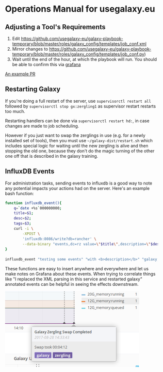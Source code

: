 # Operations Manual for usegalaxy.eu

## Adjusting a Tool's Requirements

1. Edit https://github.com/usegalaxy-eu/galaxy-playbook-temporary/blob/master/roles/galaxy_config/templates/job_conf.xml
2. Mirror changes to https://github.com/usegalaxy-eu/galaxy-playbook-temporary/blob/master/roles/galaxy_config/templates/job_conf.py)
3. Wait until the end of the hour, at which the playbook will run. You should be able to confirm this via [grafana](https://grafana.denbi.uni-freiburg.de/dashboard/db/galaxy?refresh=1m&panelId=39&fullscreen&orgId=1)

[An example PR](https://github.com/usegalaxy-eu/galaxy-playbook-temporary/pull/3/files)


## Restarting Galaxy

If you're doing a full restart of the server, use `supervisorctl restart all`
followed by `supervisorctl stop gx:zergling1` as supervisor restart restarts
too much.

Restarting handlers can be done via `supervisorctl restart hd:`, in case
changes are made to job scheduling.

However if you just want to swap the zerglings in use (e.g. for a newly
installed set of tools), then you must use `~/galaxy-dist/restart.sh` which
includes special logic for waiting until the new zergling is alive and then
stopping the old one, because they don't do the magic turning of the other one
off that is described in the galaxy training.

## InfluxDB Events

For administration tasks, sending events to influxdb is a good way to note any potential impacts your actions had on the server. Here's an example bash function:

```bash
function influxdb_event(){
	q=`date +%s`000000000;
	title=$1;
	desc=$2;
	tags=$3;
	curl -i \
		-XPOST \
		'influxdb:8086/write?db=rancher' \
		--data-binary "events,dc=rz value=\"$title\",description=\"$desc\",tags=\"$tags\" $q";
}

influxdb_event "testing some events" "with <b>description</b>" "galaxy,testing"
```

These functions are easy to insert anywhere and everywhere and let us make
notes on Grafana about these events. When trying to correlate things like "I
replaced the XML parsing in this service and restarted galaxy" annotated events
can be helpful in seeing the effects downstream.

![](./images/events.png)
